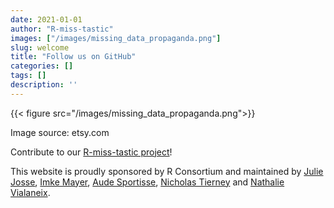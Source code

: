 ```yaml
---
date: 2021-01-01
author: "R-miss-tastic"
images: ["/images/missing_data_propaganda.png"]
slug: welcome
title: "Follow us on GitHub"
categories: []
tags: []
description: ''
---
```


{{< figure src="/images/missing_data_propaganda.png">}}
<!--more-->
Image source: etsy.com

Contribute to our <a href="https://github.com/R-miss-tastic" target="_blank">R-miss-tastic project</a>!


This website is proudly sponsored by R Consortium and maintained by <a href="http://juliejosse.com" target="_blank">Julie Josse</a>, <a href="https://www.imkemayer.com" target="_blank">Imke Mayer</a>, <a href="https://audesportisse.github.io" target="_blank">Aude Sportisse</a>, <a href="https://www.njtierney.com" target="_blank">Nicholas Tierney</a> and <a href="http://www.nathalievialaneix.eu" target="_blank">Nathalie Vialaneix</a>.
